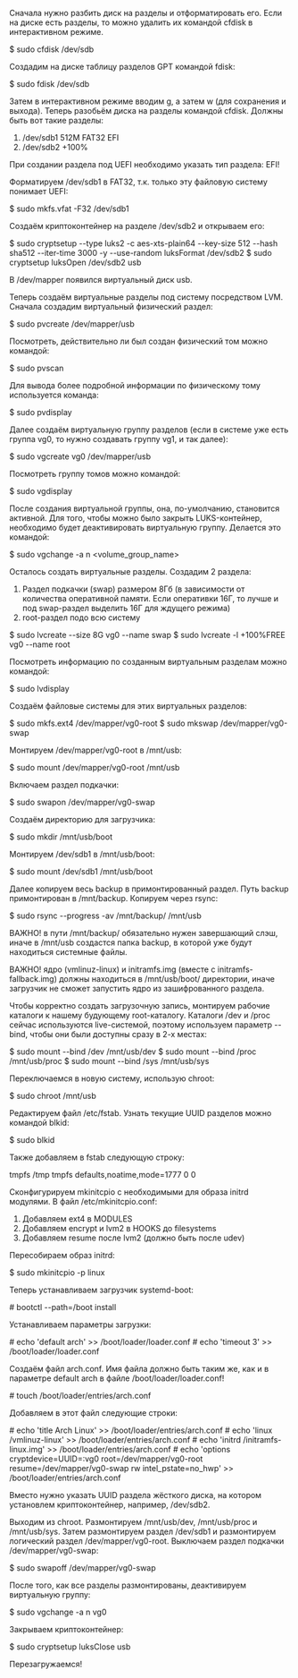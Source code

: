 Сначала нужно разбить диск на разделы и отформатировать его. Если на диске есть разделы, то можно удалить их командой cfdisk в интерактивном режиме.

$ sudo cfdisk /dev/sdb

Создадим на диске таблицу разделов GPT командой fdisk:

$ sudo fdisk /dev/sdb

Затем в интерактивном режиме вводим g, а затем w (для сохранения и выхода). Теперь разобьём диска на разделы командой cfdisk. Должны быть вот такие разделы:

1. /dev/sdb1 512M FAT32 EFI
2. /dev/sdb2 +100%

При создании раздела под UEFI необходимо указать тип раздела: EFI!

Форматируем /dev/sdb1 в FAT32, т.к. только эту файловую систему понимает UEFI:

$ sudo mkfs.vfat -F32 /dev/sdb1

Создаём криптоконтейнер на разделе /dev/sdb2 и открываем его:

$ sudo cryptsetup --type luks2 -c aes-xts-plain64 --key-size 512 --hash sha512 --iter-time 3000 -y --use-random luksFormat /dev/sdb2
$ sudo cryptsetup luksOpen /dev/sdb2 usb

В /dev/mapper появился виртуальный диск usb.

Теперь создаём виртуальные разделы под систему посредством LVM. Сначала создадим виртуальный физический раздел:

$ sudo pvcreate /dev/mapper/usb

Посмотреть, действительно ли был создан физический том можно командой:

$ sudo pvscan

Для вывода более подробной информации по физическому тому используется команда:

$ sudo pvdisplay

Далее создаём виртуальную группу разделов (если в системе уже есть группа vg0, то нужно создавать группу vg1, и так далее):

$ sudo vgcreate vg0 /dev/mapper/usb

Посмотреть группу томов можно командой:

$ sudo vgdisplay

После создания виртуальной группы, она, по-умолчанию, становится активной. Для того, чтобы можно было закрыть LUKS-контейнер, необходимо будет деактивировать виртуальную группу. Делается это командой:

$ sudo vgchange -a n <volume_group_name>

Осталось создать виртуальные разделы. Создадим 2 раздела:

1. Раздел подкачки (swap) размером 8Гб (в зависимости от количества оперативной памяти. Если оперативки 16Г, то лучше и под swap-раздел выделить 16Г для ждущего режима)
2. root-раздел подо всю систему

$ sudo lvcreate --size 8G vg0 --name swap
$ sudo lvcreate -l +100%FREE vg0 --name root

Посмотреть информацию по созданным виртуальным разделам можно командой:

$ sudo lvdisplay

Создаём файловые системы для этих виртуальных разделов:

$ sudo mkfs.ext4 /dev/mapper/vg0-root
$ sudo mkswap /dev/mapper/vg0-swap

Монтируем /dev/mapper/vg0-root в /mnt/usb:

$ sudo mount /dev/mapper/vg0-root /mnt/usb

Включаем раздел подкачки:

$ sudo swapon /dev/mapper/vg0-swap

Создаём директорию для загрузчика:

$ sudo mkdir /mnt/usb/boot

Монтируем /dev/sdb1 в /mnt/usb/boot:

$ sudo mount /dev/sdb1 /mnt/usb/boot

Далее копируем весь backup в примонтированный раздел. Путь backup примонтирован в /mnt/backup. Копируем через rsync:

$ sudo rsync --progress -av /mnt/backup/ /mnt/usb

ВАЖНО! в пути /mnt/backup/ обязательно нужен завершающий слэш, иначе в /mnt/usb создастся папка backup, в которой уже будут находиться системные файлы.

ВАЖНО! ядро (vmlinuz-linux) и initramfs.img (вместе с initramfs-fallback.img) должны находиться в /mnt/usb/boot/ директории, иначе загрузчик не сможет запустить ядро из зашифрованного раздела.

Чтобы корректно создать загрузочную запись, монтируем рабочие каталоги к нашему будующему root-каталогу. Каталоги /dev и /proc сейчас используются live-системой, поэтому используем параметр --bind, чтобы они были доступны сразу в 2-х местах:

$ sudo mount --bind /dev /mnt/usb/dev
$ sudo mount --bind /proc /mnt/usb/proc
$ sudo mount --bind /sys /mnt/usb/sys

Переключаемся в новую систему, использую chroot:

$ sudo chroot /mnt/usb

Редактируем файл /etc/fstab. Узнать текущие UUID разделов можно командой blkid:

$ sudo blkid

Также добавляем в fstab следующую строку:

tmpfs	/tmp	tmpfs	defaults,noatime,mode=1777	0	0

Сконфигурируем mkinitcpio c необходимыми для образа initrd модулями. В файл /etc/mkinitcpio.conf:

1. Добавляем ext4 в MODULES
2. Добавляем encrypt и lvm2 в HOOKS до filesystems
3. Добавляем resume после lvm2 (должно быть после udev)

Пересобираем образ initrd:

$ sudo mkinitcpio -p linux

Теперь устанавливаем загрузчик systemd-boot:

\# bootctl --path=/boot install

Устанавливаем параметры загрузки:

\# echo 'default arch' >> /boot/loader/loader.conf
\# echo 'timeout 3' >> /boot/loader/loader.conf

Создаём файл arch.conf. Имя файла должно быть таким же, как и в параметре default arch в файле /boot/loader/loader.conf!

\# touch /boot/loader/entries/arch.conf

Добавляем в этот файл следующие строки:

\# echo 'title Arch Linux' >> /boot/loader/entries/arch.conf
\# echo 'linux /vmlinuz-linux' >> /boot/loader/entries/arch.conf
\# echo 'initrd /initramfs-linux.img' >> /boot/loader/entries/arch.conf
\# echo 'options cryptdevice=UUID=<UUID>:vg0 root=/dev/mapper/vg0-root resume=/dev/mapper/vg0-swap rw intel_pstate=no_hwp' >> /boot/loader/entries/arch.conf

Вместо <UUID> нужно указать UUID раздела жёсткого диска, на котором установлем криптоконтейнер, например, /dev/sdb2.

Выходим из chroot. Размонтируем /mnt/usb/dev, /mnt/usb/proc и /mnt/usb/sys. Затем размонтируем раздел /dev/sdb1 и размонтируем логический раздел /dev/mapper/vg0-root. Выключаем раздел подкачки /dev/mapper/vg0-swap:

$ sudo swapoff /dev/mapper/vg0-swap

После того, как все разделы размонтированы, деактивируем виртуальную группу:

$ sudo vgchange -a n vg0

Закрываем криптоконтейнер:

$ sudo cryptsetup luksClose usb

Перезагружаемся!
